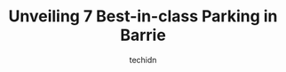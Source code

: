 ---
layout: ampstory
image: https://i0.wp.com/www.auto.or.id/wp-content/uploads/2023/06/11-lakeshore-dr-parking-0-barrie-1686325561.jpeg?resize=640,853
author: techidn
featured: false
description: Barrie, Ontario, Canada is a haven for Parking enthusiasts, boasting an impressive array of 7 top-notch establishments. Whether youre a seasoned connoisseur or simply curious to explore the
title: Unveiling 7 Best-in-class Parking in Barrie
cover:
   title: Unveiling 7 Best-in-class Parking in Barrie
   subtitle: AUTO.OR.ID
   background: https://www.auto.or.id/wp-content/uploads/2023/06/11-lakeshore-dr-parking-0-barrie-1686325561.jpeg

pages: 
 - layout: thirds
   top: <h1>#1 Allandale Waterfront GO Parking</h1>
   bottom: "<p>Great family place. Felt superb place for calm boating and dog walks or just sit and stare at endless water. Has good places for food, restrooms, bus connection. But it i</p>"
   background: https://www.auto.or.id/wp-content/uploads/2023/06/11-lakeshore-dr-parking-1-barrie-1686325563.jpeg
   backgroundblur: true
 - layout: thirds
   top: <h1>#2 11 Lakeshore Dr Parking</h1>
   bottom: "<p>11 Lakeshore Dr, Barrie, ON L4N 6T4, Canada</p>"
   background: https://www.auto.or.id/wp-content/uploads/2023/06/11-lakeshore-dr-parking-2-barrie-1686325564.jpeg
   cta:
      link: https://www.auto.or.id/unveiling-7-best-in-class-parking-in-barrie/
      text: Unveiling 7 Best-in-class Parking in Barrie
 - layout: thirds
   top: <h1>#3 11-13 Bradford St Parking</h1>
   bottom: "<p>11-13 Bradford St, Barrie, ON L4N 1W2, Canada</p>"
   background: https://images.unsplash.com/photo-1610475426780-97170243d2c7?ixlib=rb-4.0.3&ixid=MnwxMjA3fDB8MHxwaG90by1wYWdlfHx8fGVufDB8fHx8&auto=format&fit=crop&w=640&h=853&q=80
   cta:
      link: https://www.auto.or.id/unveiling-7-best-in-class-parking-in-barrie/
      text: Unveiling 7 Best-in-class Parking in Barrie
 - layout: thirds
   top: <h1>#4 833 Yonge St Parking</h1>
   bottom: "<p>833 Yonge St, Barrie, ON L4N 2M6, Canada</p>"
   background: https://images.unsplash.com/photo-1604755940678-ffbf0c1fcc37?ixlib=rb-4.0.3&ixid=MnwxMjA3fDB8MHxwaG90by1wYWdlfHx8fGVufDB8fHx8&auto=format&fit=crop&w=640&h=853&q=80
   cta:
      link: https://www.auto.or.id/unveiling-7-best-in-class-parking-in-barrie/
      text: Unveiling 7 Best-in-class Parking in Barrie
 - layout: thirds
   top: <h1>#5 Heritage Park</h1>
   bottom: "<p>3 Simcoe St, Barrie, ON L4M 1A6, Canada</p>"
   background: https://images.unsplash.com/photo-1494976351278-20cf4a33d65b?ixlib=rb-4.0.3&ixid=MnwxMjA3fDB8MHxwaG90by1wYWdlfHx8fGVufDB8fHx8&auto=format&fit=crop&w=640&h=853&q=80
   cta:
      link: https://www.auto.or.id/unveiling-7-best-in-class-parking-in-barrie/
      text: Unveiling 7 Best-in-class Parking in Barrie
 - layout: thirds
   top: <h1>#6 1-9 Bayfield St Parking</h1>
   bottom: "<p>1-9 Bayfield St, Barrie, ON L4M 3A3, Canada</p>"
   background: https://images.unsplash.com/photo-1575496917055-f23c822796eb?ixlib=rb-4.0.3&ixid=MnwxMjA3fDB8MHxwaG90by1wYWdlfHx8fGVufDB8fHx8&auto=format&fit=crop&w=640&h=853&q=80
   cta:
      link: https://www.auto.or.id/unveiling-7-best-in-class-parking-in-barrie/
      text: Unveiling 7 Best-in-class Parking in Barrie
 - layout: thirds
   top: <h1>#7 Collier Street Parkade</h1>
   bottom: "<p>27 Collier St, Barrie, ON L4M 1G5, Canada</p>"
   background: https://images.unsplash.com/photo-1577696467903-bee9f5ee9fe9?ixlib=rb-4.0.3&ixid=MnwxMjA3fDB8MHxwaG90by1wYWdlfHx8fGVufDB8fHx8&auto=format&fit=crop&w=640&h=853&q=80
   cta:
      link: https://www.auto.or.id/unveiling-7-best-in-class-parking-in-barrie/
      text: Unveiling 7 Best-in-class Parking in Barrie
 - layout: thirds
   middle: Continue reading...
   background: https://images.unsplash.com/photo-1494697536454-6f39e2cc972d?ixlib=rb-4.0.3&ixid=MnwxMjA3fDB8MHxwaG90by1wYWdlfHx8fGVufDB8fHx8&auto=format&fit=crop&w=640&h=853&q=80
   cta:
      link: https://www.auto.or.id/unveiling-7-best-in-class-parking-in-barrie/
      text: Unveiling 7 Best-in-class Parking in Barrie

---